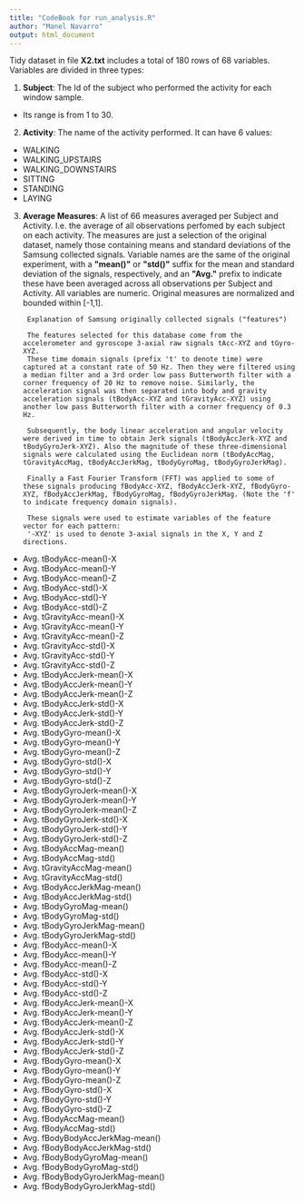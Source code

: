 ```yaml
---
title: "CodeBook for run_analysis.R"
author: "Manel Navarro"
output: html_document
---
```


Tidy dataset in file **X2.txt** includes a total of 180 rows of 68 variables. Variables are divided in three types:

1. **Subject**: The Id of the subject who performed the activity for each window sample. 
+ Its range is from 1 to 30.
2. **Activity**: The name of the activity performed. It can have 6 values:
+ WALKING
+ WALKING_UPSTAIRS
+ WALKING_DOWNSTAIRS
+ SITTING
+ STANDING
+ LAYING
3. **Average Measures**: A list of 66 measures averaged per Subject and Activity. I.e. the average of all observations perfomed by each subject on each activity. The measures are just a selection of the original dataset, namely those containing means and standard deviations of the Samsung collected signals. Variable names are the same of the original experiment, with a **"mean()"** or **"std()"** suffix for the mean and standard deviation of the signals, respectively, and an **"Avg."** prefix to indicate these have been averaged across all observations per Subject and Activity. All variables are numeric. Original measures are normalized and bounded within [-1,1].

        Explanation of Samsung originally collected signals ("features")

        The features selected for this database come from the accelerometer and gyroscope 3-axial raw signals tAcc-XYZ and tGyro-XYZ. 
        These time domain signals (prefix 't' to denote time) were captured at a constant rate of 50 Hz. Then they were filtered using a median filter and a 3rd order low pass Butterworth filter with a corner frequency of 20 Hz to remove noise. Similarly, the acceleration signal was then separated into body and gravity acceleration signals (tBodyAcc-XYZ and tGravityAcc-XYZ) using another low pass Butterworth filter with a corner frequency of 0.3 Hz. 

        Subsequently, the body linear acceleration and angular velocity were derived in time to obtain Jerk signals (tBodyAccJerk-XYZ and tBodyGyroJerk-XYZ). Also the magnitude of these three-dimensional signals were calculated using the Euclidean norm (tBodyAccMag, tGravityAccMag, tBodyAccJerkMag, tBodyGyroMag, tBodyGyroJerkMag). 

        Finally a Fast Fourier Transform (FFT) was applied to some of these signals producing fBodyAcc-XYZ, fBodyAccJerk-XYZ, fBodyGyro-XYZ, fBodyAccJerkMag, fBodyGyroMag, fBodyGyroJerkMag. (Note the 'f' to indicate frequency domain signals). 

        These signals were used to estimate variables of the feature vector for each pattern:  
        '-XYZ' is used to denote 3-axial signals in the X, Y and Z directions.

+ Avg. tBodyAcc-mean()-X
+ Avg. tBodyAcc-mean()-Y
+ Avg. tBodyAcc-mean()-Z
+ Avg. tBodyAcc-std()-X
+ Avg. tBodyAcc-std()-Y
+ Avg. tBodyAcc-std()-Z
+ Avg. tGravityAcc-mean()-X
+ Avg. tGravityAcc-mean()-Y
+ Avg. tGravityAcc-mean()-Z
+ Avg. tGravityAcc-std()-X
+ Avg. tGravityAcc-std()-Y
+ Avg. tGravityAcc-std()-Z
+ Avg. tBodyAccJerk-mean()-X
+ Avg. tBodyAccJerk-mean()-Y
+ Avg. tBodyAccJerk-mean()-Z
+ Avg. tBodyAccJerk-std()-X
+ Avg. tBodyAccJerk-std()-Y
+ Avg. tBodyAccJerk-std()-Z
+ Avg. tBodyGyro-mean()-X
+ Avg. tBodyGyro-mean()-Y
+ Avg. tBodyGyro-mean()-Z
+ Avg. tBodyGyro-std()-X
+ Avg. tBodyGyro-std()-Y
+ Avg. tBodyGyro-std()-Z
+ Avg. tBodyGyroJerk-mean()-X
+ Avg. tBodyGyroJerk-mean()-Y
+ Avg. tBodyGyroJerk-mean()-Z
+ Avg. tBodyGyroJerk-std()-X
+ Avg. tBodyGyroJerk-std()-Y
+ Avg. tBodyGyroJerk-std()-Z
+ Avg. tBodyAccMag-mean()
+ Avg. tBodyAccMag-std()
+ Avg. tGravityAccMag-mean()
+ Avg. tGravityAccMag-std()
+ Avg. tBodyAccJerkMag-mean()
+ Avg. tBodyAccJerkMag-std()
+ Avg. tBodyGyroMag-mean()
+ Avg. tBodyGyroMag-std()
+ Avg. tBodyGyroJerkMag-mean()
+ Avg. tBodyGyroJerkMag-std()
+ Avg. fBodyAcc-mean()-X
+ Avg. fBodyAcc-mean()-Y
+ Avg. fBodyAcc-mean()-Z
+ Avg. fBodyAcc-std()-X
+ Avg. fBodyAcc-std()-Y
+ Avg. fBodyAcc-std()-Z
+ Avg. fBodyAccJerk-mean()-X
+ Avg. fBodyAccJerk-mean()-Y
+ Avg. fBodyAccJerk-mean()-Z
+ Avg. fBodyAccJerk-std()-X
+ Avg. fBodyAccJerk-std()-Y
+ Avg. fBodyAccJerk-std()-Z
+ Avg. fBodyGyro-mean()-X
+ Avg. fBodyGyro-mean()-Y
+ Avg. fBodyGyro-mean()-Z
+ Avg. fBodyGyro-std()-X
+ Avg. fBodyGyro-std()-Y
+ Avg. fBodyGyro-std()-Z
+ Avg. fBodyAccMag-mean()
+ Avg. fBodyAccMag-std()
+ Avg. fBodyBodyAccJerkMag-mean()
+ Avg. fBodyBodyAccJerkMag-std()
+ Avg. fBodyBodyGyroMag-mean()
+ Avg. fBodyBodyGyroMag-std()
+ Avg. fBodyBodyGyroJerkMag-mean()
+ Avg. fBodyBodyGyroJerkMag-std()
